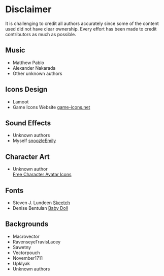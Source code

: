 # Disclaimer

It is challenging to credit all authors accurately since some of the content used did not have clear ownership. Every effort has been made to credit contributors as much as possible.

## Music

- Matthew Pablo
- Alexander Nakarada
- Other unknown authors

## Icons Design

- Lamoot
- Game Icons Website
  [game-icons.net](https://game-icons.net)

## Sound Effects

- Unknown authors
- Myself
  [snoozleEmily](https://github.com/snoozleEmily)

## Character Art

- Unknown author  
  [Free Character Avatar Icons](https://craftpix.net/freebies/free-character-avatar-icons/)

## Fonts

- Steven J. Lundeen
  [Skeetch](https://www.dafont.com/skeetch.font)
- Denise Bentulan
  [Baby Doll](https://www.dafont.com/babydoll.font)

## Backgrounds

- Macrovector
- RavenseyeTravisLacey
- Sawetny
- Vectorpouch
- November1711
- Upklyak
- Unknown authors
